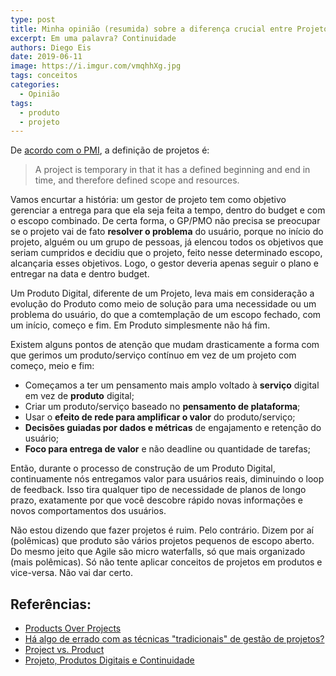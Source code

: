 ```yaml
---
type: post
title: Minha opinião (resumida) sobre a diferença crucial entre Projeto e Produto
excerpt: Em uma palavra? Continuidade
authors: Diego Eis
date: 2019-06-11
image: https://i.imgur.com/vmqhhXg.jpg
tags: conceitos
categories:
  - Opinião
tags:
  - produto
  - projeto
---
```

De [acordo com o PMI](https://www.pmi.org/about/learn-about-pmi/what-is-project-management),
a definição de projetos é:

> A project is temporary in that it has a defined beginning and end in time, and therefore defined scope and resources.

Vamos encurtar a história: um gestor de projeto tem como objetivo
gerenciar a entrega para que ela seja feita a tempo, dentro do budget e
com o escopo combinado. De certa forma, o GP/PMO não precisa se
preocupar se o projeto vai de fato **resolver o problema** do usuário,
porque no início do projeto, alguém ou um grupo de pessoas, já elencou
todos os objetivos que seriam cumpridos e decidiu que o projeto, feito
nesse determinado escopo, alcançaria esses objetivos. Logo, o gestor
deveria apenas seguir o plano e entregar na data e dentro budget.

Um Produto Digital, diferente de um Projeto, leva mais em consideração a
evolução do Produto como meio de solução para uma necessidade ou um
problema do usuário, do que a comtemplação de um escopo fechado, com um
início, começo e fim. Em Produto simplesmente não há fim.

Existem alguns pontos de atenção que mudam drasticamente a forma com que
gerimos um produto/serviço contínuo em vez de um projeto com começo,
meio e fim:

- Começamos a ter um pensamento mais amplo voltado à **serviço** digital
em vez de **produto** digital;
- Criar um produto/serviço baseado no **pensamento de plataforma**;
- Usar o **efeito de rede para amplificar o valor** do produto/serviço;
- **Decisões guiadas por dados e métricas** de engajamento e retenção do
usuário;
- **Foco para entrega de valor** e não deadline ou quantidade de
tarefas;

Então, durante o processo de construção de um Produto Digital,
continuamente nós entregamos valor para usuários reais, diminuindo o
loop de feedback. Isso tira qualquer tipo de necessidade de planos de
longo prazo, exatamente por que você descobre rápido novas informações e
novos comportamentos dos usuários.

Não estou dizendo que fazer projetos é ruim. Pelo contrário. Dizem por
aí (polêmicas) que produto são vários projetos pequenos de escopo
aberto. Do mesmo jeito que Agile são micro waterfalls, só que mais
organizado (mais polêmicas).
Só não tente aplicar conceitos de projetos em produtos e vice-versa. Não
vai dar certo.

## Referências:

-   [Products Over Projects](https://martinfowler.com/articles/products-over-projects.html)
-   [Há algo de errado com as técnicas "tradicionais" de gestão de projetos?](http://blog.plataformatec.com.br/2018/02/ha-algo-de-errado-com-as-tecnicas-tradicionais-de-gestao-de-projetos/)
-   [Project vs. Product](https://www.thoughtworks.com/insights/blog/project-vs-product)
-   [Projeto, Produtos Digitais e Continuidade](https://diegoeis.com/projetos-produtos-digitais-continuidade/)
